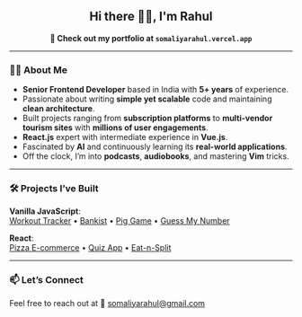 <h2 align="center">
  Hi there 👋🏼, I'm Rahul
</h2>

<p align="center">
  <a href="https://somaliyarahul.vercel.app" target="_blank" style="text-decoration:none">
    <strong>🔗 Check out my portfolio at <code>somaliyarahul.vercel.app</code></strong>
  </a>
</p>


---

### 👨‍💻 About Me
- **Senior Frontend Developer** based in India with **5+ years** of experience.
- Passionate about writing **simple yet scalable** code and maintaining **clean architecture**.
- Built projects ranging from **subscription platforms** to **multi-vendor tourism sites** with **millions of user engagements**.
- **React.js** expert with intermediate experience in **Vue.js**.
- Fascinated by **AI** and continuously learning its **real-world applications**.
- Off the clock, I’m into **podcasts**, **audiobooks**, and mastering **Vim** tricks.

---

### 🛠️ Projects I’ve Built

**Vanilla JavaScript**:  
[Workout Tracker](https://rahulsomaliya-workout-tracker-mapty.vercel.app/) • [Bankist](https://rahulsomaliya-banking-landing-page.vercel.app/) • [Pig Game](https://rahulsomaliya-the-game-of-pig.vercel.app/) • [Guess My Number](https://rahulsomaliya-guess-my-number.vercel.app/)

**React**:  
[Pizza E-commerce](https://rahulsomaliya-react-fast-pizza-app.vercel.app/) • [Quiz App](https://rahulsomaliya-react-quizapp.vercel.app/) • [Eat-n-Split](https://rahulsomaliya-react-eat-n-split.vercel.app/)

---

### 📫 Let’s Connect
Feel free to reach out at 📩 [somaliyarahul@gmail.com](mailto:somaliyarahul@gmail.com)
